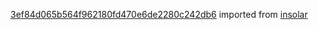 [3ef84d065b564f962180fd470e6de2280c242db6](https://github.com/insolar/insolar/commit/3ef84d065b564f962180fd470e6de2280c242db6) imported from [insolar](https://github.com/insolar/insolar)
